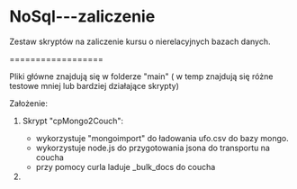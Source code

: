 NoSql---zaliczenie
==================

Zestaw skryptów na zaliczenie kursu o nierelacyjnych bazach danych.


==================

Pliki główne znajdują się w folderze "main" ( w temp znajdują się różne testowe mniej lub bardziej działające skrypty)

Założenie:

1. Skrypt "cpMongo2Couch":
    * wykorzystuje "mongoimport" do ładowania ufo.csv do bazy mongo.
    * wykorzystuje node.js do przygotowania jsona do transportu na coucha
    * przy pomocy curla laduje _bulk_docs do coucha

2. 